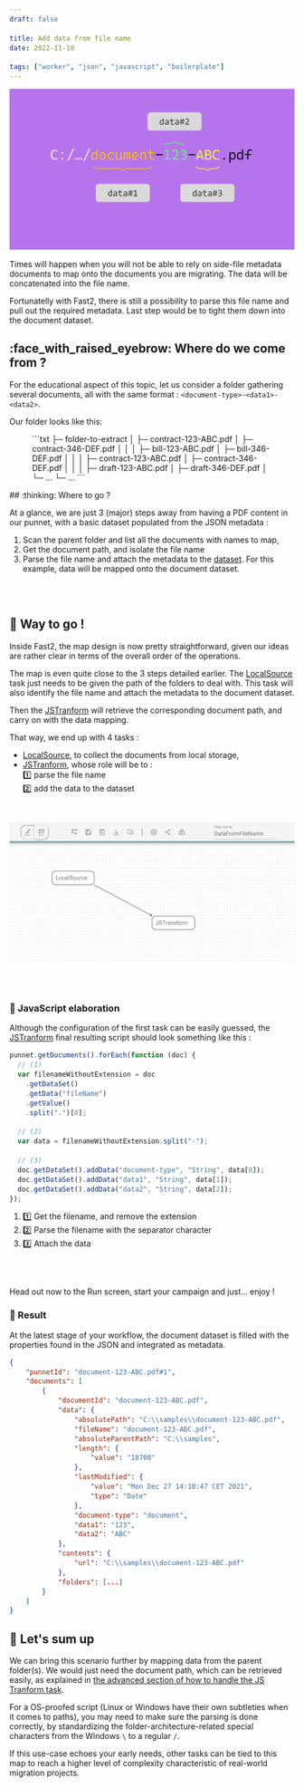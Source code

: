 ```yaml
---
draft: false

title: Add data from file name
date: 2022-11-10

tags: ["worker", "json", "javascript", "boilerplate"]
---
```


![Data from file name cover](../assets/img/cookbooks/dataFromFilename_cover.png)

Times will happen when you will not be able to rely on side-file metadata documents to map onto the documents you are migrating. The data will be concatenated into the file name.

Fortunatelly with Fast2, there is still a possibility to parse this file name and pull out the required metadata. Last step would be to tight them down into the document dataset.

## :face_with_raised_eyebrow: Where do we come from ?

For the educational aspect of this topic, let us consider a folder gathering several documents, all with the same format : `<document-type>-<data1>-<data2>`.

Our folder looks like this:

<figure markdown>
```txt
├─ folder-to-extract
│       ├─ contract-123-ABC.pdf
│       ├─ contract-346-DEF.pdf
│       │             
│       ├─ bill-123-ABC.pdf
│       ├─ bill-346-DEF.pdf
│       │ 
│       ├─ contract-123-ABC.pdf
│       ├─ contract-346-DEF.pdf
│       │             
│       ├─ draft-123-ABC.pdf
│       ├─ draft-346-DEF.pdf
│       └─ ...
└─ ...
```
</figure>
## :thinking: Where to go ?

At a glance, we are just 3 (major) steps away from having a PDF content in our punnet, with a basic dataset populated from the JSON metadata :

1. Scan the parent folder and list all the documents with names to map,
1. Get the document path, and isolate the file name
1. Parse the file name and attach the metadata to the [dataset](../getting-started/overall-concepts.md#dataset). For this example, data will be mapped onto the document dataset.

<br/>
<br/>

## :rocket: Way to go !

Inside Fast2, the map design is now pretty straightforward, given our ideas are rather clear in terms of the overall order of the operations.

The map is even quite close to the 3 steps detailed earlier. The [LocalSource](../catalog/source.md#LocalSource) task just needs to be given the path of the folders to deal with. This task will also identify the file name and attach the metadata to the document dataset.

Then the [JSTranform](../catalog/transformer.md#JSTransform) will retrieve the corresponding document path, and carry on with the data mapping.

That way, we end up with 4 tasks :

- [LocalSource](../catalog/source.md#LocalSource), to collect the documents from local storage,
- [JSTranform](../catalog/transformer.md#JSTransform), whose role will be to :</br>
  :one: parse the file name</br>
  :two: add the data to the dataset

</br>

![Map to build for data extraction](../assets/img/cookbooks/dataFromFilename_map.png)

</br>
</br>

### :test_tube: JavaScript elaboration

Although the configuration of the first task can be easily guessed, the [JSTranform](../catalog/transformer.md#JSTransform) final resulting script should look something like this :

```js
punnet.getDocuments().forEach(function (doc) {
  // (1)
  var filenameWithoutExtension = doc
    .getDataSet()
    .getData("fileName")
    .getValue()
    .split(".")[0];

  // (2)
  var data = filenameWithoutExtension.split("-");

  // (3)
  doc.getDataSet().addData("document-type", "String", data[0]);
  doc.getDataSet().addData("data1", "String", data[1]);
  doc.getDataSet().addData("data2", "String", data[2]);
});
```

1.  :one: Get the filename, and remove the extension
2.  :two: Parse the filename with the separator character
3.  :three: Attach the data

</br>
</br>

Head out now to the Run screen, start your campaign and just... enjoy !

### :checkered_flag: Result

At the latest stage of your workflow, the document dataset is filled with the properties found in the JSON and integrated as metadata.

```json hl_lines="17-19"
{
	"punnetId": "document-123-ABC.pdf#1",
	"documents": [
		{
			"documentId": "document-123-ABC.pdf",
			"data": {
				"absolutePath": "C:\\samples\\document-123-ABC.pdf",
				"fileName": "document-123-ABC.pdf",
				"absoluteParentPath": "C:\\samples",
				"length": {
					"value": "18700"
				},
				"lastModified": {
					"value": "Mon Dec 27 14:10:47 CET 2021",
					"type": "Date"
				},
				"document-type": "document",
				"data1": "123",
				"data2": "ABC"
			},
			"contents": {
				"url": "C:\\samples\\document-123-ABC.pdf"
			},
			"folders": [...]
		}
	]
}
```

## :clap: Let's sum up

We can bring this scenario further by mapping data from the parent folder(s). We would just need the document path, which can be retrieved easily, as explained in [the advanced section of how to handle the JS Tranform task](../advanced/javascript.md).

For a OS-proofed script (Linux or Windows have their own subtleties when it comes to paths), you may need to make sure the parsing is done correctly, by standardizing the folder-architecture-related special characters from the Windows `\` to a regular `/`.

If this use-case echoes your early needs, other tasks can be tied to this map to reach a higher level of complexity characteristic of real-world migration projects.
